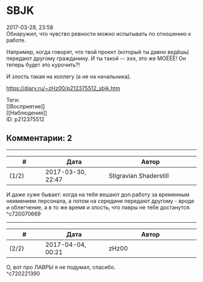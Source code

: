 SBJK
====

  
2017-03-28, 23:58  
 Обнаружил, что чувство ревности можно испытывать по отношению к работе.   
   
 Например, когда говорят, что твой проект (который ты давно ведёшь) передают другому гражданину. И ты такой -- эээ, это же МОЁЁЁ! Он теперь будет это курочить?!   
   
 И злость такая на коллегу (а не на начальника).   
  
<https://diary.ru/~zHz00/p212375512_sbjk.htm>  
  
Теги:  
[[Восприятие]]  
[[Наблюдения]]  
ID: p212375512  


Комментарии: 2
--------------

  


---



|         #         |              Дата              |                     Автор                     |           ID           |
| --- | --- | --- | --- |
| (1/2) | 2017-03-30, 22:47 | Stigravian Shaderstill | c720070669 |

  
 И даже хуже бывает: когда на тебя вешают доп.работу за временным неимением персонала, а потом на середине передают другому - вроде и облегчение, а в то же время и злость, что лавры не тебе достанутся.   
 ^c720070669

---



|         #         |              Дата              |                     Автор                     |           ID           |
| --- | --- | --- | --- |
| (2/2) | 2017-04-04, 00:21 | zHz00 | c720221390 |

  
 О, вот про ЛАВРЫ я не подумал, спасибо.   
 ^c720221390